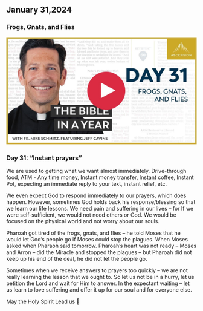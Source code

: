 ## January 31,2024

### Frogs, Gnats, and Flies

[![Frogs, Gnats, and Flies](https://raw.githubusercontent.com/linusjf/BIAY/main/January/jpgs/Day031.jpg)](https://youtu.be/VqdJGQorGro "Frogs, Gnats, and Flies")

### Day 31: “Instant prayers”

We are used to getting what we want almost immediately. Drive-through food, ATM - Any time money, Instant money transfer, Instant coffee, Instant Pot, expecting an immediate reply to your text, instant relief, etc.

We even expect God to respond immediately to our prayers, which does happen. However, sometimes God holds back his response/blessing so that we learn our life lessons. We need pain and suffering in our lives – for If we were self-sufficient, we would not need others or God. We would be focused on the physical world and not worry about our souls.

Pharoah got tired of the frogs, gnats, and flies – he told Moses that he would let God’s people go if Moses could stop the plagues. When Moses asked when Pharaoh said tomorrow. Pharoah’s heart was not ready – Moses and Arron – did the Miracle and stopped the plagues – but Pharoah did not keep up his end of the deal, he did not let the people go.

Sometimes when we receive answers to prayers too quickly – we are not really learning the lesson that we ought to. So let us not be in a hurry, let us petition the Lord and wait for Him to answer. In the expectant waiting – let us learn to love suffering and offer it up for our soul and for everyone else.

May the Holy Spirit Lead us 🙏
